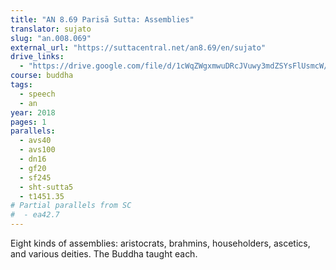 ```yaml
---
title: "AN 8.69 Parisā Sutta: Assemblies"
translator: sujato
slug: "an.008.069"
external_url: "https://suttacentral.net/an8.69/en/sujato"
drive_links:
  - "https://drive.google.com/file/d/1cWqZWgxmwuDRcJVuwy3mdZSYsFlUsmcW/view?usp=drivesdk"
course: buddha
tags:
  - speech
  - an
year: 2018
pages: 1
parallels:
  - avs40
  - avs100
  - dn16
  - gf20
  - sf245
  - sht-sutta5
  - t1451.35
# Partial parallels from SC
#  - ea42.7
---
```


Eight kinds of assemblies: aristocrats, brahmins, householders, ascetics, and various deities. The Buddha taught each.
